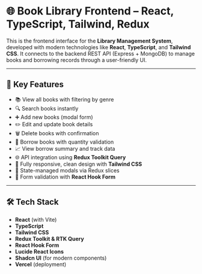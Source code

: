 # 🌐 Book Library Frontend – React, TypeScript, Tailwind, Redux

This is the frontend interface for the **Library Management System**, developed with modern technologies like **React**, **TypeScript**, and **Tailwind CSS**. It connects to the backend REST API (Express + MongoDB) to manage books and borrowing records through a user-friendly UI.

---

## 🚀 Key Features

- 📚 View all books with filtering by genre
- 🔍 Search books instantly
- ➕ Add new books (modal form)
- ✏️ Edit and update book details
- 🗑️ Delete books with confirmation
- 🔄 Borrow books with quantity validation
- 📈 View borrow summary and track data
- 🌐 API integration using **Redux Toolkit Query**
- 🎨 Fully responsive, clean design with **Tailwind CSS**
- 🧠 State-managed modals via Redux slices
- 🧾 Form validation with **React Hook Form**

---

## 🛠️ Tech Stack

- **React** (with Vite)
- **TypeScript**
- **Tailwind CSS**
- **Redux Toolkit & RTK Query**
- **React Hook Form**
- **Lucide React Icons**
- **Shadcn UI** (for modern components)
- **Vercel** (deployment)
